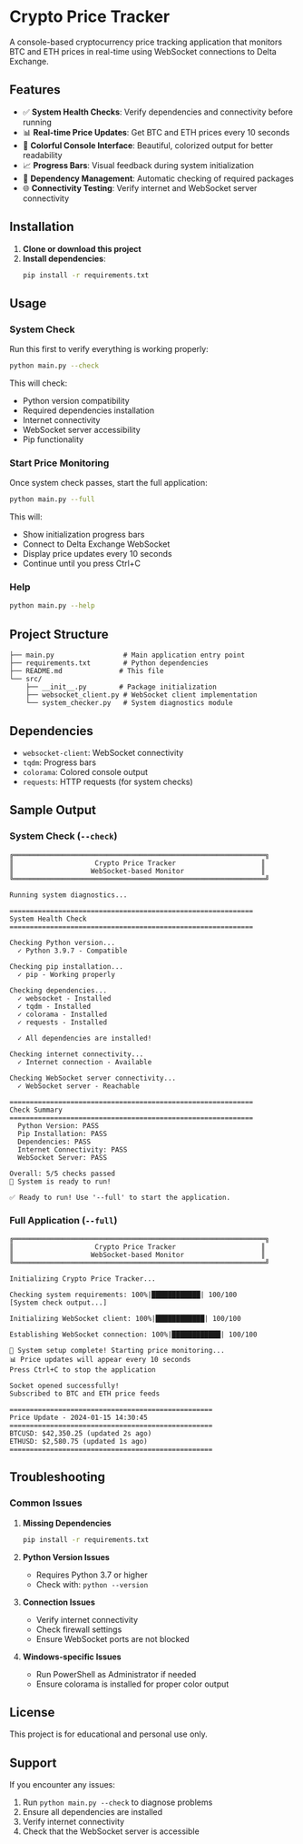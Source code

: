 # Crypto Price Tracker

A console-based cryptocurrency price tracking application that monitors BTC and ETH prices in real-time using WebSocket connections to Delta Exchange.

## Features

- ✅ **System Health Checks**: Verify dependencies and connectivity before running
- 📊 **Real-time Price Updates**: Get BTC and ETH prices every 10 seconds
- 🎨 **Colorful Console Interface**: Beautiful, colorized output for better readability
- 📈 **Progress Bars**: Visual feedback during system initialization
- 🔧 **Dependency Management**: Automatic checking of required packages
- 🌐 **Connectivity Testing**: Verify internet and WebSocket server connectivity

## Installation

1. **Clone or download this project**
2. **Install dependencies**:
   ```bash
   pip install -r requirements.txt
   ```

## Usage

### System Check
Run this first to verify everything is working properly:
```bash
python main.py --check
```

This will check:
- Python version compatibility
- Required dependencies installation
- Internet connectivity
- WebSocket server accessibility
- Pip functionality

### Start Price Monitoring
Once system check passes, start the full application:
```bash
python main.py --full
```

This will:
- Show initialization progress bars
- Connect to Delta Exchange WebSocket
- Display price updates every 10 seconds
- Continue until you press Ctrl+C

### Help
```bash
python main.py --help
```

## Project Structure

```
├── main.py                 # Main application entry point
├── requirements.txt        # Python dependencies
├── README.md              # This file
└── src/
    ├── __init__.py        # Package initialization
    ├── websocket_client.py # WebSocket client implementation
    └── system_checker.py   # System diagnostics module
```

## Dependencies

- `websocket-client`: WebSocket connectivity
- `tqdm`: Progress bars
- `colorama`: Colored console output
- `requests`: HTTP requests (for system checks)

## Sample Output

### System Check (`--check`)
```
╔══════════════════════════════════════════════════════════════╗
║                    Crypto Price Tracker                     ║
║                   WebSocket-based Monitor                   ║
╚══════════════════════════════════════════════════════════════╝

Running system diagnostics...

============================================================
System Health Check
============================================================

Checking Python version...
  ✓ Python 3.9.7 - Compatible

Checking pip installation...
  ✓ pip - Working properly

Checking dependencies...
  ✓ websocket - Installed
  ✓ tqdm - Installed
  ✓ colorama - Installed
  ✓ requests - Installed

  ✓ All dependencies are installed!

Checking internet connectivity...
  ✓ Internet connection - Available

Checking WebSocket server connectivity...
  ✓ WebSocket server - Reachable

============================================================
Check Summary
============================================================
  Python Version: PASS
  Pip Installation: PASS
  Dependencies: PASS
  Internet Connectivity: PASS
  WebSocket Server: PASS

Overall: 5/5 checks passed
🎉 System is ready to run!

✅ Ready to run! Use '--full' to start the application.
```

### Full Application (`--full`)
```
╔══════════════════════════════════════════════════════════════╗
║                    Crypto Price Tracker                     ║
║                   WebSocket-based Monitor                   ║
╚══════════════════════════════════════════════════════════════╝

Initializing Crypto Price Tracker...

Checking system requirements: 100%|████████████| 100/100
[System check output...]

Initializing WebSocket client: 100%|████████████| 100/100

Establishing WebSocket connection: 100%|████████████| 100/100

🚀 System setup complete! Starting price monitoring...
📊 Price updates will appear every 10 seconds
Press Ctrl+C to stop the application

Socket opened successfully!
Subscribed to BTC and ETH price feeds

==================================================
Price Update - 2024-01-15 14:30:45
==================================================
BTCUSD: $42,350.25 (updated 2s ago)
ETHUSD: $2,580.75 (updated 1s ago)
==================================================
```

## Troubleshooting

### Common Issues

1. **Missing Dependencies**
   ```bash
   pip install -r requirements.txt
   ```

2. **Python Version Issues**
   - Requires Python 3.7 or higher
   - Check with: `python --version`

3. **Connection Issues**
   - Verify internet connectivity
   - Check firewall settings
   - Ensure WebSocket ports are not blocked

4. **Windows-specific Issues**
   - Run PowerShell as Administrator if needed
   - Ensure colorama is installed for proper color output

## License

This project is for educational and personal use only.

## Support

If you encounter any issues:
1. Run `python main.py --check` to diagnose problems
2. Ensure all dependencies are installed
3. Verify internet connectivity
4. Check that the WebSocket server is accessible 
